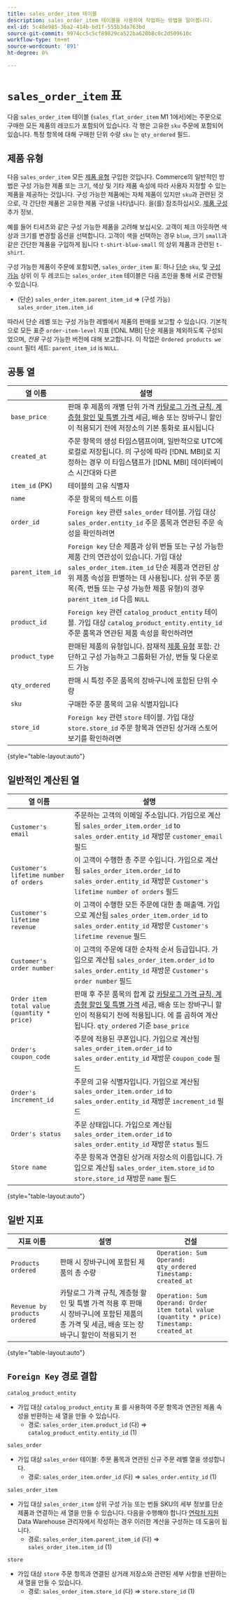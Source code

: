 ```yaml
---
title: sales_order_item 테이블
description: sales_order_item 테이블을 사용하여 작업하는 방법을 알아봅니다.
exl-id: 5c48e985-3ba2-414b-bd1f-555b3da763bd
source-git-commit: 9974cc5c5cf89829ca522ba620b8c0c2d509610c
workflow-type: tm+mt
source-wordcount: '891'
ht-degree: 0%

---
```


# `sales_order_item` 표

다음 `sales_order_item` 테이블 (`sales_flat_order_item` M1 1에서)에는 주문으로 구매한 모든 제품의 레코드가 포함되어 있습니다. 각 행은 고유한 `sku` 주문에 포함되어 있습니다. 특정 항목에 대해 구매한 단위 수량 `sku` 는 `qty_ordered` 필드.

## 제품 유형

다음 `sales_order_item` 모든 [제품 유형](https://experienceleague.adobe.com/docs/commerce-admin/catalog/products/product-create.html#product-types) 구입한 것입니다. Commerce의 일반적인 방법은 구성 가능한 제품 또는 크기, 색상 및 기타 제품 속성에 따라 사용자 지정할 수 있는 제품을 제공하는 것입니다. 구성 가능한 제품에는 자체 제품이 있지만 `sku`과 관련된 것으로, 각 간단한 제품은 고유한 제품 구성을 나타냅니다. 을(를) 참조하십시오. [제품 구성](https://developer.adobe.com/commerce/webapi/rest/tutorials/configurable-product/) 추가 정보.

예를 들어 티셔츠와 같은 구성 가능한 제품을 고려해 보십시오. 고객이 체크 아웃하면 색상과 크기를 변경할 옵션을 선택합니다. 고객이 색을 선택하는 경우 `blue`, 크기 `small`과 같은 간단한 제품을 구입하게 됩니다 `t-shirt-blue-small` 의 상위 제품과 관련된 `t-shirt`.

구성 가능한 제품이 주문에 포함되면, `sales_order_item` 표: 하나 [단순](https://experienceleague.adobe.com/docs/commerce-admin/catalog/products/types/product-create-simple.html) `sku`, 및 [구성 가능](https://experienceleague.adobe.com/docs/commerce-admin/catalog/products/types/product-create-configurable.html) 상위 이 두 레코드는 `sales_order_item` 테이블은 다음 조인을 통해 서로 관련될 수 있습니다.

* (단순) `sales_order_item.parent_item_id` => (구성 가능) `sales_order_item.item_id`

따라서 단순 레벨 또는 구성 가능한 레벨에서 제품의 판매를 보고할 수 있습니다. 기본적으로 모든 표준 `order-item-level` 지표 [!DNL MBI] 단순 제품을 제외하도록 구성되었으며, *전용* 구성 가능한 버전에 대해 보고합니다. 이 작업은 `Ordered products we count` 필터 세트: `parent_item_id` is `NULL`.

## 공통 열

| **열 이름** | **설명** |
|----|----|
| `base_price` | 판매 후 제품의 개별 단위 가격 [카탈로그 가격 규칙, 계층형 할인 및 특별 가격](https://experienceleague.adobe.com/docs/commerce-admin/catalog/products/pricing/pricing-advanced.html) 세금, 배송 또는 장바구니 할인이 적용되기 전에 저장소의 기본 통화로 표시됩니다 |
| `created_at` | 주문 항목의 생성 타임스탬프이며, 일반적으로 UTC에 로컬로 저장됩니다. 의 구성에 따라 [!DNL MBI]로 지정하는 경우 이 타임스탬프가 [!DNL MBI] 데이터베이스 시간대와 다른 |
| `item_id` (PK) | 테이블의 고유 식별자 |
| `name` | 주문 항목의 텍스트 이름 |
| `order_id` | `Foreign key` 관련 `sales_order` 테이블. 가입 대상 `sales_order.entity_id` 주문 품목과 연관된 주문 속성을 확인하려면 |
| `parent_item_id` | `Foreign key` 단순 제품과 상위 번들 또는 구성 가능한 제품 간의 연관성이 있습니다. 가입 대상 `sales_order_item.item_id` 단순 제품과 연관된 상위 제품 속성을 판별하는 데 사용됩니다. 상위 주문 품목(즉, 번들 또는 구성 가능한 제품 유형)의 경우 `parent_item_id` 다음 `NULL` |
| `product_id` | `Foreign key` 관련 `catalog_product_entity` 테이블. 가입 대상 `catalog_product_entity.entity_id` 주문 품목과 연관된 제품 속성을 확인하려면 |
| `product_type` | 판매된 제품의 유형입니다. 잠재적 [제품 유형](https://experienceleague.adobe.com/docs/commerce-admin/catalog/products/product-create.html#product-types) 포함: 간단하고 구성 가능하고 그룹화된 가상, 번들 및 다운로드 가능 |
| `qty_ordered` | 판매 시 특정 주문 품목의 장바구니에 포함된 단위 수량 |
| `sku` | 구매한 주문 품목의 고유 식별자입니다 |
| `store_id` | `Foreign key` 관련 `store` 테이블. 가입 대상 `store.store_id` 주문 항목과 연관된 상거래 스토어 보기를 확인하려면 |

{style=&quot;table-layout:auto&quot;}

## 일반적인 계산된 열

| **열 이름** | **설명** |
|---|---|
| `Customer's email` | 주문하는 고객의 이메일 주소입니다. 가입으로 계산됨 `sales_order_item.order_id` to `sales_order.entity_id` 재방문 `customer_email` 필드 |
| `Customer's lifetime number of orders` | 이 고객이 수행한 총 주문 수입니다. 가입으로 계산됨 `sales_order_item.order_id` to `sales_order.entity_id` 재방문 `Customer's lifetime number of orders` 필드 |
| `Customer's lifetime revenue` | 이 고객이 수행한 모든 주문에 대한 총 매출액. 가입으로 계산됨 `sales_order_item.order_id` to `sales_order.entity_id` 재방문 `Customer's lifetime revenue` 필드 |
| `Customer's order number` | 이 고객의 주문에 대한 순차적 순서 등급입니다. 가입으로 계산됨 `sales_order_item.order_id` to `sales_order.entity_id` 재방문 `Customer's order number` 필드 |
| `Order item total value (quantity * price)` | 판매 후 주문 품목의 합계 값 [카탈로그 가격 규칙, 계층형 할인 및 특별 가격](https://experienceleague.adobe.com/docs/commerce-admin/catalog/products/pricing/pricing-advanced.html) 세금, 배송 또는 장바구니 할인이 적용되기 전에 적용됩니다. 에 를 곱하여 계산됩니다. `qty_ordered` 기준 `base_price` |
| `Order's coupon_code` | 주문에 적용된 쿠폰입니다. 가입으로 계산됨 `sales_order_item.order_id` to `sales_order.entity_id` 재방문 `coupon_code` 필드 |
| `Order's increment_id` | 주문의 고유 식별자입니다. 가입으로 계산됨 `sales_order_item.order_id` to `sales_order.entity_id` 재방문 `increment_id` 필드 |
| `Order's status` | 주문 상태입니다. 가입으로 계산됨 `sales_order_item.order_id` to `sales_order.entity_id` 재방문 `status` 필드 |
| `Store name` | 주문 항목과 연결된 상거래 저장소의 이름입니다. 가입으로 계산됨 `sales_order_item.store_id` to `store.store_id` 재방문 `name` 필드 |

{style=&quot;table-layout:auto&quot;}

## 일반 지표

| **지표 이름** | **설명** | **건설** |
|---|---|---|
| `Products ordered` | 판매 시 장바구니에 포함된 제품의 총 수량 | `Operation: Sum`<br>`Operand: qty_ordered`<br>`Timestamp: created_at` |
| `Revenue by products ordered` | 카탈로그 가격 규칙, 계층형 할인 및 특별 가격 적용 후 판매 시 장바구니에 포함된 제품의 총 가격 및 세금, 배송 또는 장바구니 할인이 적용되기 전 | `Operation: Sum`<br>`Operand: Order item total value (quantity * price)`<br>`Timestamp: created_at` |

{style=&quot;table-layout:auto&quot;}

## `Foreign Key` 경로 결합

`catalog_product_entity`

* 가입 대상 `catalog_product_entity` 표 를 사용하여 주문 항목과 연관된 제품 속성을 반환하는 새 열을 만들 수 있습니다.
   * 경로: `sales_order_item.product_id` (다) => `catalog_product_entity.entity_id` (1)

`sales_order`

* 가입 대상 `sales_order` 테이블: 주문 품목과 연관된 신규 주문 레벨 열을 생성합니다.
   * 경로: `sales_order_item.order_id` (다) => `sales_order.entity_id` (1)

`sales_order_item`

* 가입 대상 `sales_order_item` 상위 구성 가능 또는 번들 SKU의 세부 정보를 단순 제품과 연결하는 새 열을 만들 수 있습니다. 다음을 수행해야 합니다 [연락처 지원](https://experienceleague.adobe.com/docs/commerce-knowledge-base/kb/troubleshooting/miscellaneous/mbi-service-policies.html?lang=en) Data Warehouse 관리자에서 작성하는 경우 이러한 계산을 구성하는 데 도움이 됩니다.
   * 경로: `sales_order_item.parent_item_id` (다) => `sales_order_item.item_id` (1)

`store`

* 가입 대상 `store` 주문 항목과 연결된 상거래 저장소와 관련된 세부 사항을 반환하는 새 열을 만들 수 있습니다.
   * 경로: `sales_order_item.store_id` (다) => `store.store_id` (1)
